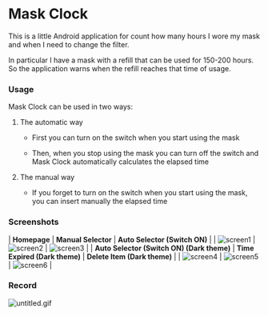 # Mask Clock

This is a little Android application for count how many hours I wore my mask and when I need to change the filter.

In particular I have a mask with a refill that can be used for 150-200 hours. So the application warns when the refill reaches that time of usage.

### Usage

Mask Clock can be used in two ways:

1. The automatic way
   
   - First you can turn on the switch when you start using the mask
   
   - Then, when you stop using the mask you can turn off the switch and Mask Clock automatically calculates the elapsed time

2. The manual way
   
   - If you forget to turn on the switch when you start using the mask, you can insert manually the elapsed time

### Screenshots

| **Homepage**                                                      | **Manual Selector**                                        | **Auto Selector (Switch ON)**                             |
| ![screen1](https://github.com/leofracca/mask_clock/blob/master/docs/Screenshot_1599578674.png) | ![screen2](https://github.com/leofracca/mask_clock/blob/master/docs/Screenshot_1599578755.png) | ![screen3](https://github.com/leofracca/mask_clock/blob/master/docs/Screenshot_1599578767.png) |
| **Auto Selector (Switch ON) (Dark theme)**                        | **Time Expired (Dark theme)**                              | **Delete Item (Dark theme)**                              |
| ![screen4](https://github.com/leofracca/mask_clock/blob/master/docs/Screenshot_1599578784.png)         | ![screen5](https://github.com/leofracca/mask_clock/blob/master/docs/Screenshot_1599579031.png)  | ![screen6](https://github.com/leofracca/mask_clock/blob/master/docs/Screenshot_1599581551.png) |




### Record

![untitled.gif](https://github.com/leofracca/mask_clock/blob/master/docs/untitled.gif)
